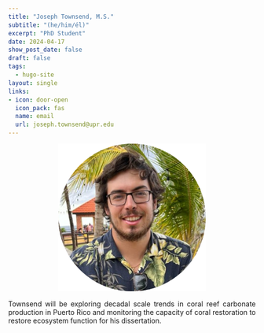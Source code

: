 ```yaml
---
title: "Joseph Townsend, M.S."
subtitle: "(he/him/él)"
excerpt: "PhD Student"
date: 2024-04-17
show_post_date: false
draft: false
tags:
  - hugo-site
layout: single
links:
- icon: door-open
  icon_pack: fas
  name: email
  url: joseph.townsend@upr.edu
---
```


<div style="text-align: center;">
<img src="featured-hex.PNG" width="300"> 
</div>

<div style="text-align: justify;">

Townsend will be exploring decadal scale trends in coral reef carbonate production in Puerto Rico and monitoring the capacity of coral restoration to restore ecosystem function for his dissertation.

</div>
